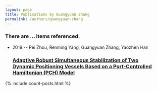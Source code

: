 ```yaml
---
layout: page
title: Publications by Guangyuan Zhang
permalink: /authors/guangyuan-zhang
---
```


<h3 id="number-posts">There are ... items referenced.</h3>
<ul class="post-list">
<li><span class='post-meta'>2019 -- Pei Zhou, Renming Yang, Guangyuan Zhang, Yaozhen Han</span><h3><a class='post-link' href="{{ site.baseurl }}/adaptive-robust-simultaneous-stabilization-of-two-dynamic-positioning-vessels-based-on-a-port-controlled-hamiltonian-pch-model">Adaptive Robust Simultaneous Stabilization of Two Dynamic Positioning Vessels Based on a Port-Controlled Hamiltonian (PCH) Model</a></h3></li>

</ul>
{% include count-posts.html %}
